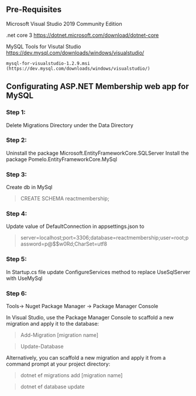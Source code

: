 ## Pre-Requisites

Microsoft Visual Studio 2019 Community Edition

.net core 3 https://dotnet.microsoft.com/download/dotnet-core

MySQL Tools for Visutal Studio https://dev.mysql.com/downloads/windows/visualstudio/
	
	mysql-for-visualstudio-1.2.9.msi (https://dev.mysql.com/downloads/windows/visualstudio/)
	
## Configurating ASP.NET Membership web app for MySQL

### Step 1:

 Delete Migrations Directory under the Data Directory

### Step 2:

Uninstall the package Microsoft.EntityFrameworkCore.SQLServer
Install the package Pomelo.EntityFrameworkCore.MySql

### Step 3:

Create db in MySql

> CREATE SCHEMA reactmembership;

### Step 4:

Update value of DefaultConnection in appsettings.json to 

> server=localhost;port=3306;database=reactmembership;user=root;password=p@$$w0Rd;CharSet=utf8

### Step 5:

In Startup.cs file update ConfigureServices method to replace UseSqlServer with UseMySql

### Step 6:

Tools-> Nuget Package Manager -> Package Manager Console

In Visual Studio, use the Package Manager Console to scaffold a new migration and apply it to the database:

> Add-Migration [migration name]

> Update-Database

Alternatively, you can scaffold a new migration and apply it from a command prompt at your project directory:

> dotnet ef migrations add [migration name]

> dotnet ef database update

